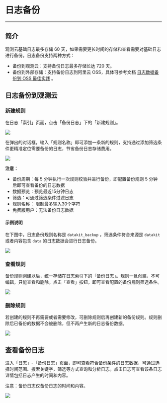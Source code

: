 # 日志备份
---

## 简介

观测云基础日志最多存储 60 天，如果需要更长时间的存储和查看需要对基础日志进行备份。日志备份支持两种方式：

- 备份到观测云：支持备份日志最多存储长达 720 天。
- 备份到外部存储：支持备份日志到阿里云 OSS，具体可参考文档 [日志数据备份到 OSS 最佳实践](../best-practices/partner/log-backup-to-oss-by-func.md) 。
## 日志备份到观测云

### 新建规则

在日志「索引」页面，点击「备份日志」下的「新建规则」。

![](img/7.backup_1.png)

在弹出的对话框，输入「规则名称」即可添加一条新的规则，支持通过添加筛选条件更精准定位需要备份的日志，节省备份日志存储费用。

![](img/7.backup_2.png)

**注意：**

- 备份周期：每 5 分钟执行一次规则校验并进行备份，即配置备份规则 5 分钟后即可查看备份的日志数据
- 数据预览：预览最近15分钟日志
- 筛选：可通过筛选条件过滤日志
- 规则名称： 限制最多输入30个字符
- 免费版用户：无法备份日志数据

#### 示例说明

在下图中，日志备份规则名称是 `datakit_backup` ，筛选条件符合来源是 `datakit` 或者内容包含 `data` 的日志数据会进行日志备份。

![](img/7.backup_3.png)

### 查看规则

备份规则创建以后，统一存储在日志索引下的「备份日志」。规则一旦创建，不可编辑，只能查看和删除。点击「查看」按钮，即可查看配置的备份规则筛选条件。

![](img/7.backup_4.png)

### 删除规则

若创建的规则不再需要或者需要修改，可删除规则后再创建新的备份规则。规则删除后已备份的数据不会被删除，但不再产生新的日志备份数据。

![](img/7.backup_5.png)

## 查看备份日志

进入「日志」-「备份日志」页面，即可查看符合备份条件的日志数据，可通过选择时间范围、搜索关键字，筛选等方式查询和分析日志。点击日志可查看该条日志详情包括日志产生的时间和内容。

注意：备份日志仅备份日志的时间和内容。

![](img/7.backup_6.png)

